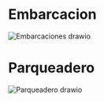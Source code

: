 ﻿# Embarcacion
 ![Embarcaciones drawio](https://github.com/Mafesita23/Embarcacion/assets/116750999/f0fb45c0-3912-45f9-a935-f6376939630d)
# Parqueadero
![Parqueadero drawio](https://github.com/Mafesita23/Embarcacion/assets/116750999/6f5db7e9-90d0-457a-a294-1d34beb09641)
